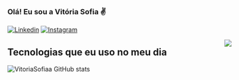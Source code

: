 ### Olá! Eu sou a Vitória Sofia ✌️

[![Linkedin](https://img.shields.io/badge/LinkedIn-0077B5?style=for-the-badge&logo=linkedin&logoColor=white)](https://)
[![Instagram](https://img.shields.io/badge/Instagram-E4405F?style=for-the-badge&logo=instagram&logoColor=white)](https://www.instagram.com/vitoriasofiaa/)

<img align='right' src= "https://github-readme-stats.vercel.app/api?username=VitoriaSofiaa&show_icons=true&theme=dracula)">

## Tecnologias que eu uso no meu dia 

![VitoriaSofiaa GitHub stats](https://github-readme-stats.vercel.app/api?username=VitoriaSofiaa&show_icons=true&theme=radical)
